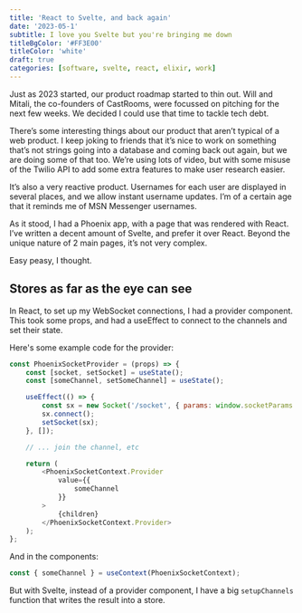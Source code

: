 ```yaml
---
title: 'React to Svelte, and back again'
date: '2023-05-1'
subtitle: I love you Svelte but you're bringing me down
titleBgColor: '#FF3E00'
titleColor: 'white'
draft: true
categories: [software, svelte, react, elixir, work]
---
```


Just as 2023 started, our product roadmap started to thin out. Will and Mitali, the co-founders of CastRooms, were focussed on pitching for the next few weeks. We decided I could use that time to tackle tech debt.

There’s some interesting things about our product that aren’t typical of a web product. I keep joking to friends that it’s nice to work on something that’s not strings going into a database and coming back out again, but we are doing some of that too. We’re using lots of video, but with some misuse of the Twilio API to add some extra features to make user research easier.

It’s also a very reactive product. Usernames for each user are displayed in several places, and we allow instant username updates. I’m of a certain age that it reminds me of MSN Messenger usernames.

As it stood, I had a Phoenix app, with a page that was rendered with React. I’ve written a decent amount of Svelte, and prefer it over React. Beyond the unique nature of 2 main pages, it’s not very complex.

Easy peasy, I thought.

## Stores as far as the eye can see

In React, to set up my WebSocket connections, I had a provider component. This took some props, and had a useEffect to connect to the channels and set their state.

Here's some example code for the provider:

```javascript
const PhoenixSocketProvider = (props) => {
	const [socket, setSocket] = useState();
	const [someChannel, setSomeChannel] = useState();

	useEffect(() => {
		const sx = new Socket('/socket', { params: window.socketParams });
		sx.connect();
		setSocket(sx);
	}, []);

	// ... join the channel, etc

	return (
		<PhoenixSocketContext.Provider
			value={{
				someChannel
			}}
		>
			{children}
		</PhoenixSocketContext.Provider>
	);
};
```

And in the components:

```javascript
const { someChannel } = useContext(PhoenixSocketContext);
```

But with Svelte, instead of a provider component, I have a big `setupChannels` function that writes the result into a store.
